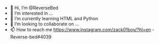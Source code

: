 - 👋 Hi, I’m @ReverseBed
- 👀 I’m interested in ...
- 🌱 I’m currently learning HTML and Python 
- 💞️ I’m looking to collaborate on ...
- 📫 How to reach me https://www.instagram.com/zack01boy/?hl=en - Reverse-bed#4039


<!---
Zack01boy/Zack01boy is a ✨ special ✨ repository because its `README.md` (this file) appears on your GitHub profile.
You can click the Preview link to take a look at your changes.
--->
